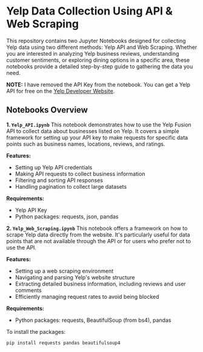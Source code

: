 # Yelp Data Collection Using API & Web Scraping

This repository contains two Jupyter Notebooks designed for collecting Yelp data using two different methods: Yelp API and Web Scraping. Whether you are interested in analyzing Yelp business reviews, understanding customer sentiments, or exploring dining options in a specific area, these notebooks provide a detailed step-by-step guide to gathering the data you need.

**NOTE:** I have removed the API Key from the notebook. You can get a Yelp API for free on the [Yelp Developer Website](https://docs.developer.yelp.com/).
## Notebooks Overview
**1. `Yelp_API.ipynb`**
This notebook demonstrates how to use the Yelp Fusion API to collect data about businesses listed on Yelp. It covers a simple framework for setting up your API key to make requests for specific data points such as business names, locations, reviews, and ratings.

**Features:**
- Setting up Yelp API credentials
- Making API requests to collect business information
- Filtering and sorting API responses
- Handling pagination to collect large datasets

**Requirements:**
- Yelp API Key
- Python packages: requests, json, pandas

**2. `Yelp_Web_Scraping.ipynb`**
This notebook offers a framework on how to scrape Yelp data directly from the website. It's particularly useful for data points that are not available through the API or for users who prefer not to use the API.

**Features:**
- Setting up a web scraping environment
- Navigating and parsing Yelp's website structure
- Extracting detailed business information, including reviews and user comments
- Efficiently managing request rates to avoid being blocked

**Requirements:**
- Python packages: requests, BeautifulSoup (from bs4), pandas

To install the packages:
``` bash
pip install requests pandas beautifulsoup4
```
